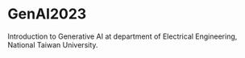 # GenAI2023
Introduction to Generative AI at department of Electrical Engineering, National Taiwan University.